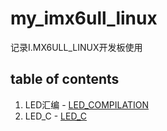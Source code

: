 # my_imx6ull_linux

记录I.MX6ULL_LINUX开发板使用

## table of contents

1. LED汇编 - [LED_COMPILATION](./LED_COMPILATION/)
2. LED_C - [LED_C](./LED_C/)